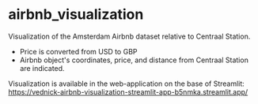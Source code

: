 # airbnb_visualization
Visualization of the Amsterdam Airbnb dataset relative to Centraal Station.

- Price is converted from USD to GBP
- Airbnb object's coordinates, price, and distance from Centraal Station are indicated.

Visualization is available in the web-application on the base of Streamlit:
https://vednick-airbnb-visualization-streamlit-app-b5nmka.streamlit.app/
